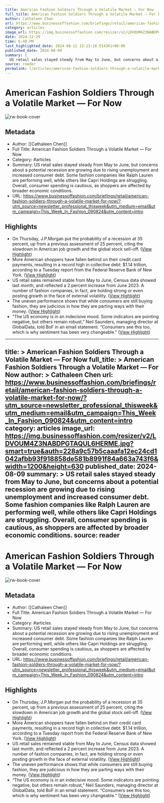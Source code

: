 ```yaml
---
title: American Fashion Soldiers Through a Volatile Market — For Now
full_title: American Fashion Soldiers Through a Volatile Market — For Now
author: Cathaleen Chen
url: https://www.businessoffashion.com/briefings/retail/american-fashion-soldiers-through-a-volatile-market-for-now/?utm_source=newsletter_professional_thisweek&utm_medium=email&utm_campaign=This_Week_In_Fashion_090824&utm_content=intro
category: articles
image_url: https://img.businessoffashion.com/resizer/v2/LDVOUM4Z3NABDPGTAQUL6HERME.jpg?smart=true&auth=228a9c57b5caaafa12ec24cd1042afbb93f918858de581b8991f84a663a743f6&width=1200&height=630
date: 2024-12-29
time: 6:40 PM
last_highlighted_date: 2024-08-12 12:23:18.514361+00:00
published_date: 2024-08-09
summary: |
  US retail sales stayed steady from May to June, but concerns about a potential recession are growing due to rising unemployment and increased consumer debt. Some fashion companies like Ralph Lauren are performing well, while others like Capri Holdings are struggling. Overall, consumer spending is cautious, as shoppers are affected by broader economic conditions.
source: reader
permalink: l/articles/american-fashion-soldiers-through-a-volatile-market-for-now-2
---
```

# American Fashion Soldiers Through a Volatile Market — For Now

![rw-book-cover](https://img.businessoffashion.com/resizer/v2/LDVOUM4Z3NABDPGTAQUL6HERME.jpg?smart=true&auth=228a9c57b5caaafa12ec24cd1042afbb93f918858de581b8991f84a663a743f6&width=1200&height=630)

## Metadata
- Author: [[Cathaleen Chen]]
- Full Title: American Fashion Soldiers Through a Volatile Market — For Now
- Category: #articles
- Summary: US retail sales stayed steady from May to June, but concerns about a potential recession are growing due to rising unemployment and increased consumer debt. Some fashion companies like Ralph Lauren are performing well, while others like Capri Holdings are struggling. Overall, consumer spending is cautious, as shoppers are affected by broader economic conditions.
- URL: https://www.businessoffashion.com/briefings/retail/american-fashion-soldiers-through-a-volatile-market-for-now/?utm_source=newsletter_professional_thisweek&utm_medium=email&utm_campaign=This_Week_In_Fashion_090824&utm_content=intro

## Highlights
- On Thursday, J.P.Morgan put the probability of a recession at 35 percent, up from a previous assessment of 25 percent, citing the slowdown in American job growth and the global stock sell-off. ([View Highlight](https://read.readwise.io/read/01j538mhqbgmzz65bzzfd263bc))
- More American shoppers have fallen behind on their credit card payments, resulting in a record high in collective debt: $1.14 trillion, according to a Tuesday report from the Federal Reserve Bank of New York. ([View Highlight](https://read.readwise.io/read/01j538msxc36yzkve8g23ej75b))
- US retail sales remained stable from May to June, Census data showed last month, and reflected a 2 percent increase from June 2023. A number of fashion companies, in fact, are holding strong or even posting growth in the face of external volatility. ([View Highlight](https://read.readwise.io/read/01j538n117rn5jxq888c0rrzn0))
- The uneven performance shows that while consumers are still buying fashion, they are judicious in how they are parting ways with their money. ([View Highlight](https://read.readwise.io/read/01j538ndx29az4fqh4c4gvwny7))
- “The US economy is in an indecisive mood. Some indicators are pointing negative, but others remain robust,” Neil Saunders, managing director at GlobalData, told BoF in an email statement. “Consumers see this too, which is why sentiment has been very changeable.” ([View Highlight](https://read.readwise.io/read/01j538nxtzpfj7jp69js8fq5xc))


---
title: >
  American Fashion Soldiers Through a Volatile Market — For Now
full_title: >
  American Fashion Soldiers Through a Volatile Market — For Now
author: >
  Cathaleen Chen
url: https://www.businessoffashion.com/briefings/retail/american-fashion-soldiers-through-a-volatile-market-for-now/?utm_source=newsletter_professional_thisweek&utm_medium=email&utm_campaign=This_Week_In_Fashion_090824&utm_content=intro
category: articles
image_url: https://img.businessoffashion.com/resizer/v2/LDVOUM4Z3NABDPGTAQUL6HERME.jpg?smart=true&auth=228a9c57b5caaafa12ec24cd1042afbb93f918858de581b8991f84a663a743f6&width=1200&height=630
published_date: 2024-08-09
summary: >
  US retail sales stayed steady from May to June, but concerns about a potential recession are growing due to rising unemployment and increased consumer debt. Some fashion companies like Ralph Lauren are performing well, while others like Capri Holdings are struggling. Overall, consumer spending is cautious, as shoppers are affected by broader economic conditions.
source: reader
---
# American Fashion Soldiers Through a Volatile Market — For Now

![rw-book-cover](https://img.businessoffashion.com/resizer/v2/LDVOUM4Z3NABDPGTAQUL6HERME.jpg?smart=true&auth=228a9c57b5caaafa12ec24cd1042afbb93f918858de581b8991f84a663a743f6&width=1200&height=630)

## Metadata
- Author: [[Cathaleen Chen]]
- Full Title: American Fashion Soldiers Through a Volatile Market — For Now
- Category: #articles
- Summary: US retail sales stayed steady from May to June, but concerns about a potential recession are growing due to rising unemployment and increased consumer debt. Some fashion companies like Ralph Lauren are performing well, while others like Capri Holdings are struggling. Overall, consumer spending is cautious, as shoppers are affected by broader economic conditions.
- URL: https://www.businessoffashion.com/briefings/retail/american-fashion-soldiers-through-a-volatile-market-for-now/?utm_source=newsletter_professional_thisweek&utm_medium=email&utm_campaign=This_Week_In_Fashion_090824&utm_content=intro

## Highlights
- On Thursday, J.P.Morgan put the probability of a recession at 35 percent, up from a previous assessment of 25 percent, citing the slowdown in American job growth and the global stock sell-off. ([View Highlight](https://read.readwise.io/read/01j538mhqbgmzz65bzzfd263bc))
- More American shoppers have fallen behind on their credit card payments, resulting in a record high in collective debt: $1.14 trillion, according to a Tuesday report from the Federal Reserve Bank of New York. ([View Highlight](https://read.readwise.io/read/01j538msxc36yzkve8g23ej75b))
- US retail sales remained stable from May to June, Census data showed last month, and reflected a 2 percent increase from June 2023. A number of fashion companies, in fact, are holding strong or even posting growth in the face of external volatility. ([View Highlight](https://read.readwise.io/read/01j538n117rn5jxq888c0rrzn0))
- The uneven performance shows that while consumers are still buying fashion, they are judicious in how they are parting ways with their money. ([View Highlight](https://read.readwise.io/read/01j538ndx29az4fqh4c4gvwny7))
- “The US economy is in an indecisive mood. Some indicators are pointing negative, but others remain robust,” Neil Saunders, managing director at GlobalData, told BoF in an email statement. “Consumers see this too, which is why sentiment has been very changeable.” ([View Highlight](https://read.readwise.io/read/01j538nxtzpfj7jp69js8fq5xc))



